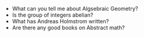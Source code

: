 * What can you tell me about Algsebraic Geometry?
* Is the group of integers abelian?
* What has Andreas Holmstrom written?
* Are there any good books on Abstract math?

